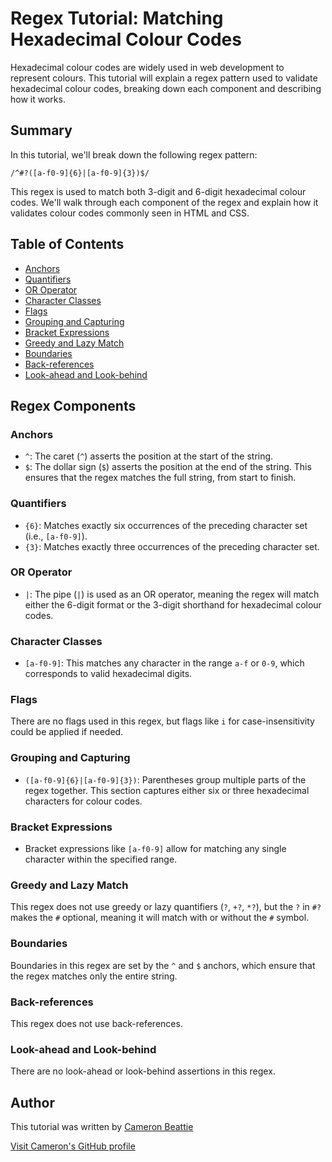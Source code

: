 
# Regex Tutorial: Matching Hexadecimal Colour Codes

Hexadecimal colour codes are widely used in web development to represent colours. This tutorial will explain a regex pattern used to validate hexadecimal colour codes, breaking down each component and describing how it works.

## Summary

In this tutorial, we'll break down the following regex pattern:

```
/^#?([a-f0-9]{6}|[a-f0-9]{3})$/
```

This regex is used to match both 3-digit and 6-digit hexadecimal colour codes. We'll walk through each component of the regex and explain how it validates colour codes commonly seen in HTML and CSS.

## Table of Contents

- [Anchors](#anchors)
- [Quantifiers](#quantifiers)
- [OR Operator](#or-operator)
- [Character Classes](#character-classes)
- [Flags](#flags)
- [Grouping and Capturing](#grouping-and-capturing)
- [Bracket Expressions](#bracket-expressions)
- [Greedy and Lazy Match](#greedy-and-lazy-match)
- [Boundaries](#boundaries)
- [Back-references](#back-references)
- [Look-ahead and Look-behind](#look-ahead-and-look-behind)

## Regex Components

### Anchors

- `^`: The caret (`^`) asserts the position at the start of the string.
- `$`: The dollar sign (`$`) asserts the position at the end of the string. This ensures that the regex matches the full string, from start to finish.

### Quantifiers

- `{6}`: Matches exactly six occurrences of the preceding character set (i.e., `[a-f0-9]`).
- `{3}`: Matches exactly three occurrences of the preceding character set.

### OR Operator

- `|`: The pipe (`|`) is used as an OR operator, meaning the regex will match either the 6-digit format or the 3-digit shorthand for hexadecimal colour codes.

### Character Classes

- `[a-f0-9]`: This matches any character in the range `a-f` or `0-9`, which corresponds to valid hexadecimal digits.

### Flags

There are no flags used in this regex, but flags like `i` for case-insensitivity could be applied if needed.

### Grouping and Capturing

- `([a-f0-9]{6}|[a-f0-9]{3})`: Parentheses group multiple parts of the regex together. This section captures either six or three hexadecimal characters for colour codes.

### Bracket Expressions

- Bracket expressions like `[a-f0-9]` allow for matching any single character within the specified range.

### Greedy and Lazy Match

This regex does not use greedy or lazy quantifiers (`?`, `+?`, `*?`), but the `?` in `#?` makes the `#` optional, meaning it will match with or without the `#` symbol.

### Boundaries

Boundaries in this regex are set by the `^` and `$` anchors, which ensure that the regex matches only the entire string.

### Back-references

This regex does not use back-references.

### Look-ahead and Look-behind

There are no look-ahead or look-behind assertions in this regex.

## Author

This tutorial was written by [Cameron Beattie](https://github.com/Cbeattie97)

[Visit Cameron's GitHub profile](https://github.com/Cbeattie97)
